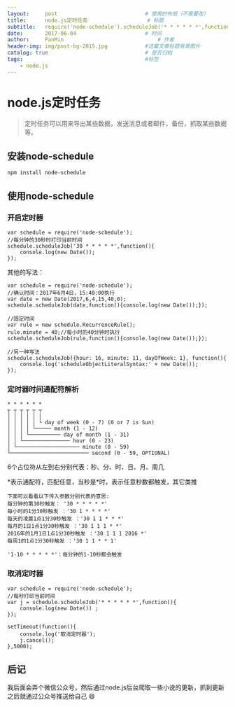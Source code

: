 ```yaml
---
layout:     post                            # 使用的布局（不需要改）
title:      node.js定时任务                   # 标题
subtitle:   require('node-schedule').scheduleJob('* * * * * *',function(){})         #副标题
date:       2017-06-04                      # 时间
author:     PanMin                              # 作者
header-img: img/post-bg-2015.jpg            #这篇文章标题背景图片
catalog: true                               # 是否归档
tags:                                       #标签
    - node.js
---
```


# node.js定时任务
> 定时任务可以用来导出某些数据，发送消息或者邮件，备份，抓取某些数据等。

## 安装node-schedule
```
npm install node-schedule
```

## 使用node-schedule

### 开启定时器
```
var schedule = require('node-schedule');
//每分钟的30秒时打印当前时间
schedule.scheduleJob('30 * * * * *',function(){
	console.log(new Date());
});
```
其他的写法：
```
var schedule = require('node-schedule');
//确认时间：2017年6月4日，15:40:00执行
var date = new Date(2017,6,4,15,40,0);
schedule.scheduleJob(date,function(){console.log(new Date());});

//固定时间
var rule = new schedule.RecurrenceRule();
rule.minute = 40;//每小时的40分钟时执行
schedule.scheduleJob(rule,function(){console.log(new Date());});

//另一种写法
schedule.scheduleJob({hour: 16, minute: 11, dayOfWeek: 1}, function(){
    console.log('scheduleObjectLiteralSyntax:' + new Date());
});
```

### 定时器时间通配符解析
```
* * * * * *
┬ ┬ ┬ ┬ ┬ ┬
│ │ │ │ │ |
│ │ │ │ │ └ day of week (0 - 7) (0 or 7 is Sun)
│ │ │ │ └───── month (1 - 12)
│ │ │ └────────── day of month (1 - 31)
│ │ └─────────────── hour (0 - 23)
│ └──────────────────── minute (0 - 59)
└───────────────────────── second (0 - 59, OPTIONAL)
```
6个占位符从左到右分别代表：秒、分、时、日、月、周几

\*表示通配符，匹配任意，当秒是\*时，表示任意秒数都触发，其它类推
```
下面可以看看以下传入参数分别代表的意思:
每分钟的第30秒触发： '30 * * * * *'
每小时的1分30秒触发 ：'30 1 * * * *'
每天的凌晨1点1分30秒触发 ：'30 1 1 * * *'
每月的1日1点1分30秒触发 ：'30 1 1 1 * *'
2016年的1月1日1点1分30秒触发 ：'30 1 1 1 2016 *'
每周1的1点1分30秒触发 ：'30 1 1 * * 1'

'1-10 * * * * *'：每分钟的1-10秒都会触发
```

### 取消定时器
```
var schedule = require('node-schedule');
//每秒打印当前时间
var j = schedule.scheduleJob('* * * * * *',function(){
	console.log(new Date())	;
});

setTimeout(function(){
	console.log('取消定时器');
	j.cancel();
},5000);
```

## 后记
我后面会弄个微信公众号，然后通过node.js后台爬取一些小说的更新，抓到更新之后就通过公众号推送给自己 :smile: